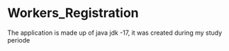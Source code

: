 # Workers_Registration
The application is made up of java jdk -17, it was created during my study periode
